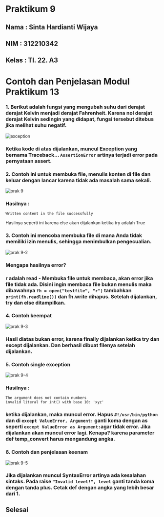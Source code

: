 # Praktikum 9

## Nama : Sinta Hardianti Wijaya

## NIM : 312210342

## Kelas : TI. 22. A3

# Contoh dan Penjelasan Modul Praktikum 13

### 1. Berikut adalah fungsi yang mengubah suhu dari derajat derajat Kelvin menjadi derajat Fahrenheit. Karena nol derajat derajat Kelvin sedingin yang didapat, fungsi tersebut ditebus jika melihat suhu negatif.

![exception](https://user-images.githubusercontent.com/115516473/208232159-2b286b13-53a9-4d40-b83e-efa40f909c42.png)

### Ketika kode di atas dijalankan, muncul Exception yang bernama Traceback... ```AssertionError``` artinya terjadi error pada pernyataan assert.

### 2. Contoh ini untuk membuka file, menulis konten di file dan keluar dengan lancar karena tidak ada masalah sama sekali.

![prak 9](https://user-images.githubusercontent.com/115516473/208232774-4146e137-d051-47c8-8432-8e1f8936e12a.png)

### Hasilnya :

```
Written content in the file successfully
```

Hasilnya seperti ini karena else akan dijalankan ketika try adalah True

### 3. Contoh ini mencoba membuka file di mana Anda tidak memiliki izin menulis, sehingga menimbulkan pengecualian.

![prak 9-2](https://user-images.githubusercontent.com/115516473/208233322-41ef7a58-a485-4632-99a5-29a10950fae6.png)

### Mengapa hasilnya error? 

### r adalah read - Membuka file untuk membaca, akan error jika file tidak ada. Disini ingin membaca file bukan menulis maka dibawahnya ```fh = open("testfile", "r")``` tambahkan ```print(fh.readline())``` dan fh.write dihapus. Setelah dijalankan, try dan else ditampilkan.

### 4. Contoh keempat 

![prak 9-3](https://user-images.githubusercontent.com/115516473/208242848-5e8f3f5d-5a07-4bb7-81c2-c211f3c23da0.png)

### Hasil diatas bukan error, karena finally dijalankan ketika try dan except dijalankan. Dan berhasil dibuat filenya setelah dijalankan.

### 5. Contoh single exception

![prak 9-4](https://user-images.githubusercontent.com/115516473/208243105-f48bd09a-f68c-4cda-ad11-64b3b7b4950b.png)

### Hasilnya : 

```
The argument does not contain numbers 
invalid literal for int() with base 10: 'xyz'
```

### ketika dijalankan, maka muncul error. Hapus ```#!/usr/bin/python``` dan di ```except ValueError, Argument:``` ganti koma dengan as seperti ```except ValueError as Argument:```agar tidak error. Jika dijalankan akan muncul error lagi. Kenapa? karena parameter def temp_convert harus mengandung angka.

### 6. Contoh dan penjelasan keenam

![prak 9-5](https://user-images.githubusercontent.com/115516473/208243725-a8418191-cedb-436b-8719-2c4d27a95c3a.png)

### Jika dijalankan muncul SyntaxError artinya ada kesalahan sintaks. Pada raise ```"Invalid level!", level``` ganti tanda koma dengan tanda plus. Cetak def dengan angka yang lebih besar dari 1.

## Selesai
